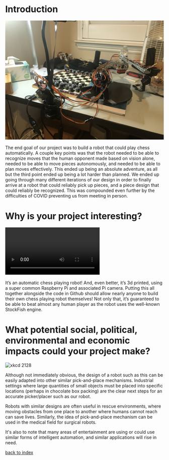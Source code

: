 # Introduction

![chess robot](img/chessrobot_full.jpeg)

The end goal of our project was to build a robot that could play chess automatically. 
A couple key points was that the robot needed to be able to recognize moves that the human opponent made based on vision alone, needed to be able to move pieces autonomously, and needed to be able to plan moves effectively. 
This ended up being an absolute adventure, as all but the third point ended up being a lot harder than planned. 
We ended up going through many different iterations of our design in order to finally arrive at a robot that could reliably pick up pieces, and a piece design that could reliably be recognized. 
This was compounded even further by the difficulties of COVID preventing us from meeting in person. 

# Why is your project interesting? 

<video loop src="img/pick_and_place.mp4"></video>

It’s an automatic chess playing robot!
And, even better, it’s 3d printed, using a super common Raspberry Pi and associated Pi camera.
Putting this all together alongside the code in Github should allow nearly anyone to build their own chess playing robot themselves!
Not only that, it’s guaranteed to be able to beat almost any human player as the robot uses the well-known StockFish engine.

# What potential social, political, environmental and economic impacts could your project make?

![xkcd 2128](https://imgs.xkcd.com/comics/new_robot.png)

Although not immediately obvious, the design of a robot such as this can be easily adapted into other similar pick-and-place mechanisms. Industrial settings where large quantities of small objects must be placed into specific locations (perhaps in chocolate box packing) are the clear next steps for an accurate picker/placer such as our robot. 

Robots with similar designs are often useful in rescue environments, where moving obstacles from one place to another where humans cannot reach can save lives. Similarly, the idea of pick-and-place mechanism can be used in the medical field for surgical robots. 

It's also to note that many areas of entertainment are using or could use similar forms of intelligent automation, and similar applications will rise in need.


[back to index](./index)